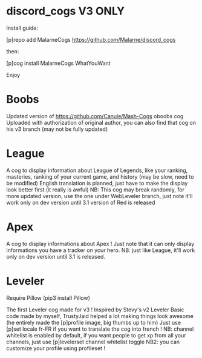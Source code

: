 # discord_cogs V3 ONLY

Install guide:

[p]repo add MalarneCogs https://github.com/Malarne/discord_cogs

then:

[p]cog install MalarneCogs WhatYouWant

Enjoy

# Boobs

Updated version of https://github.com/Canule/Mash-Cogs oboobs cog
Uploaded with authorization of original author, you can also find that cog on his v3 branch (may not be fully updated)

# League

A cog to display information about League of Legends, like your ranking, masteries, ranking of your current game, and history (may be slow, need to be modified)
English translation is planned, just have to make the display look better first (it really is awful)
NB: This cog may break randomly, for more updated version, use the one under WebLeveler branch, just note it'll work only on dev version until 3.1 version of Red is released

# Apex

A cog to display informations about Apex !
Just note that it can only display informations you have a tracker on your hero.
NB: just like League, it'll work only on dev version until 3.1 is released.

# Leveler
Require Pillow (pip3 install Pillow)

The first Leveler cog made for v3 !
Inspired by Stevy's v2 Leveler
Basic code made by myself, TrustyJaid helped a lot making things look awesome (he entirely made the [p]profile image, big thumbs up to him)
Just use [p]set locale fr-FR if you want to translate the cog into french !
NB: channel whitelist is enabled by default, if you want people to get xp from all your channels, just use [p]levelerset channel whitelist toggle
NB2: you can customize your profile using profileset !
